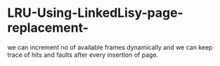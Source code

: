 # LRU-Using-LinkedLisy-page-replacement-
we can increment no of  available frames dynamically and we can keep trace of hits and faults after every insertion of page.
